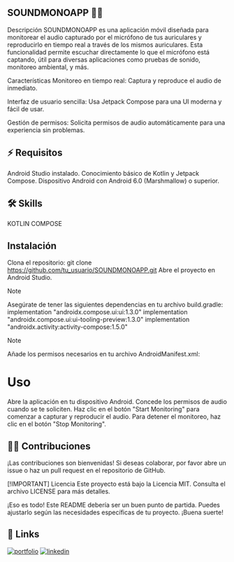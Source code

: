 ##                    SOUNDMONOAPP 👩‍💻
Descripción
SOUNDMONOAPP es una aplicación móvil diseñada para monitorear el audio capturado por el micrófono de tus auriculares y reproducirlo en tiempo real a través de los mismos auriculares. Esta funcionalidad permite escuchar directamente lo que el micrófono está captando, útil para diversas aplicaciones como pruebas de sonido, monitoreo ambiental, y más.

Características
Monitoreo en tiempo real: Captura y reproduce el audio de inmediato.

Interfaz de usuario sencilla: Usa Jetpack Compose para una UI moderna y fácil de usar.

Gestión de permisos: Solicita permisos de audio automáticamente para una experiencia sin problemas.

## ⚡️ Requisitos
Android Studio instalado.
Conocimiento básico de Kotlin y Jetpack Compose.
Dispositivo Android con Android 6.0 (Marshmallow) o superior.

## 🛠 Skills
KOTLIN COMPOSE

## Instalación
Clona el repositorio:
git clone https://github.com/tu_usuario/SOUNDMONOAPP.git
Abre el proyecto en Android Studio.

>[!NOTE]
>Asegúrate de tener las siguientes dependencias en tu archivo build.gradle:
>implementation "androidx.compose.ui:ui:1.3.0"
>implementation "androidx.compose.ui:ui-tooling-preview:1.3.0"
>implementation "androidx.activity:activity-compose:1.5.0"


> [!NOTE]
>Añade los permisos necesarios en tu archivo AndroidManifest.xml:
><uses-permission android:name="android.permission.RECORD_AUDIO"/>
><uses-permission android:name="android.permission.MODIFY_AUDIO_SETTINGS"/>

# Uso
Abre la aplicación en tu dispositivo Android.
Concede los permisos de audio cuando se te soliciten.
Haz clic en el botón "Start Monitoring" para comenzar a capturar y reproducir el audio.
Para detener el monitoreo, haz clic en el botón "Stop Monitoring".



## 👯‍♀️ Contribuciones
¡Las contribuciones son bienvenidas! Si deseas colaborar, por favor abre un issue o haz un pull request en el repositorio de GitHub.

[!IMPORTANT]
Licencia
Este proyecto está bajo la Licencia MIT. Consulta el archivo LICENSE para más detalles.

¡Eso es todo! Este README debería ser un buen punto de partida. Puedes ajustarlo según las necesidades específicas de tu proyecto. ¡Buena suerte!


## 🔗 Links
[![portfolio](https://img.shields.io/badge/my_portfolio-000?style=for-the-badge&logo=ko-fi&logoColor=white)](https://github.com/gcapuccia)
[![linkedin](https://img.shields.io/badge/linkedin-0A66C2?style=for-the-badge&logo=linkedin&logoColor=white)](www.linkedin.com/in/guido-capucciati)


